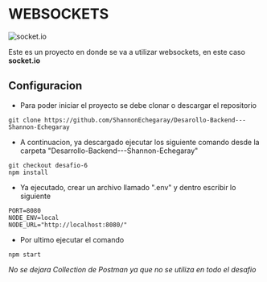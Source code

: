# WEBSOCKETS

![socket.io](https://i.imgur.com/GpNYLzy.png)

Este es un proyecto en donde se va a utilizar websockets, en este caso **socket.io**


## Configuracion

- Para poder iniciar el proyecto se debe clonar o descargar el repositorio

```
git clone https://github.com/ShannonEchegaray/Desarollo-Backend---Shannon-Echegaray
```

- A continuacion, ya descargado ejecutar los siguiente comando desde la carpeta "Desarrollo-Backend---Shannon-Echegaray"

```
git checkout desafio-6
npm install
```

- Ya ejecutado, crear un archivo llamado ".env" y dentro escribir lo siguiente

```
PORT=8080
NODE_ENV=local
NODE_URL="http://localhost:8080/"
```

- Por ultimo ejecutar el comando

```
npm start
```

*No se dejara Collection de Postman ya que no se utiliza en todo el desafio*

